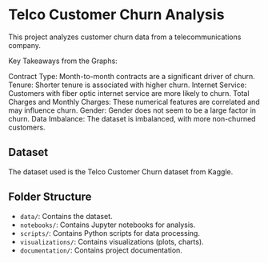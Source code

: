 # Telco Customer Churn Analysis

This project analyzes customer churn data from a telecommunications company.

Key Takeaways from the Graphs:

Contract Type: Month-to-month contracts are a significant driver of churn.
Tenure: Shorter tenure is associated with higher churn.
Internet Service: Customers with fiber optic internet service are more likely to churn.
Total Charges and Monthly Charges: These numerical features are correlated and may influence churn.
Gender: Gender does not seem to be a large factor in churn.
Data Imbalance: The dataset is imbalanced, with more non-churned customers.

## Dataset

The dataset used is the Telco Customer Churn dataset from Kaggle.

## Folder Structure

- `data/`: Contains the dataset.
- `notebooks/`: Contains Jupyter notebooks for analysis.
- `scripts/`: Contains Python scripts for data processing.
- `visualizations/`: Contains visualizations (plots, charts).
- `documentation/`: Contains project documentation.
